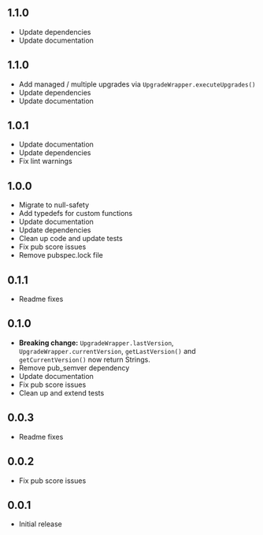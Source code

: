 ## 1.1.0

- Update dependencies
- Update documentation

## 1.1.0

- Add managed / multiple upgrades via `UpgradeWrapper.executeUpgrades()` 
- Update dependencies
- Update documentation

## 1.0.1

- Update documentation
- Update dependencies
- Fix lint warnings

## 1.0.0

- Migrate to null-safety
- Add typedefs for custom functions
- Update documentation
- Update dependencies
- Clean up code and update tests
- Fix pub score issues
- Remove pubspec.lock file

## 0.1.1

- Readme fixes

## 0.1.0

- **Breaking change:** `UpgradeWrapper.lastVersion`, `UpgradeWrapper.currentVersion`, `getLastVersion()` and `getCurrentVersion()` now return Strings.
- Remove pub_semver dependency
- Update documentation
- Fix pub score issues
- Clean up and extend tests

## 0.0.3

- Readme fixes

## 0.0.2

- Fix pub score issues

## 0.0.1

- Initial release